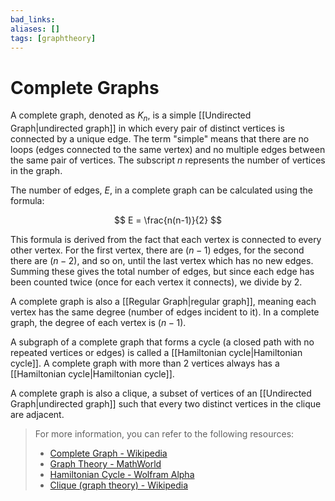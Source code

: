 ```yaml
---
bad_links: 
aliases: []
tags: [graphtheory]
---
```

# Complete Graphs

A complete graph, denoted as $K_n$, is a simple [[Undirected Graph|undirected graph]] in which every pair of distinct vertices is connected by a unique edge. The term "simple" means that there are no loops (edges connected to the same vertex) and no multiple edges between the same pair of vertices. The subscript $n$ represents the number of vertices in the graph.

The number of edges, $E$, in a complete graph can be calculated using the formula:

$$
E = \frac{n(n-1)}{2}
$$

This formula is derived from the fact that each vertex is connected to every other vertex. For the first vertex, there are $(n-1)$ edges, for the second there are $(n-2)$, and so on, until the last vertex which has no new edges. Summing these gives the total number of edges, but since each edge has been counted twice (once for each vertex it connects), we divide by 2.

A complete graph is also a [[Regular Graph|regular graph]], meaning each vertex has the same degree (number of edges incident to it). In a complete graph, the degree of each vertex is $(n-1)$.

A subgraph of a complete graph that forms a cycle (a closed path with no repeated vertices or edges) is called a [[Hamiltonian cycle|Hamiltonian cycle]]. A complete graph with more than 2 vertices always has a [[Hamiltonian cycle|Hamiltonian cycle]].

A complete graph is also a clique, a subset of vertices of an [[Undirected Graph|undirected graph]] such that every two distinct vertices in the clique are adjacent.

> For more information, you can refer to the following resources:
> - [Complete Graph - Wikipedia](https://www.google.com/search?q=Complete+Graph+Wikipedia)
> - [Graph Theory - MathWorld](https://www.google.com/search?q=Graph+Theory+MathWorld)
> - [Hamiltonian Cycle - Wolfram Alpha](https://www.google.com/search?q=Hamiltonian+Cycle+Wolfram+Alpha)
> - [Clique (graph theory) - Wikipedia](https://www.google.com/search?q=Clique+(graph+theory)+Wikipedia)